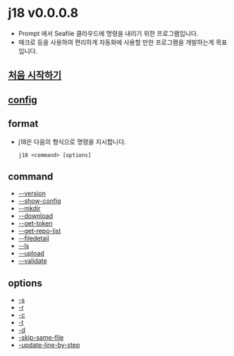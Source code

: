# j18 v0.0.0.8
- Prompt 에서 Seafile 클라우드에 명령을 내리기 위한 프로그램입니다.
- 매크로 등을 사용하여 편리하게 자동화에 사용할 만한 프로그램을 개발하는게 목표입니다.

## [처음 시작하기](get_started_with_j18.md)

## [config](config.md)

## format
- j18은 다음의 형식으로 명령을 지시합니다.
    ```
    j18 <command> [options]
    ```

## command
- [--version](command_version.md)
- [--show-config](command_show-config.md)
- [--mkdir](command_mkdir.md)
- [--download](command_download.md)
- [--get-token](command_get-token.md)
- [--get-repo-list](command_get-repo-list.md)
- [--filedetail](command_filedetail.md)
- [--ls](command_ls.md)
- [--upload](command_upload.md)
- [--validate](command_validate.md)

## options
- [-s](option_s.md)
- [-r](option_r.md)
- [-c](option_c.md)
- [-t](option_t.md)
- [-d](option_d.md)
- [-skip-same-file](option_skip-same-file.md)
- [-update-line-by-step](option_update-line-by-step.md)